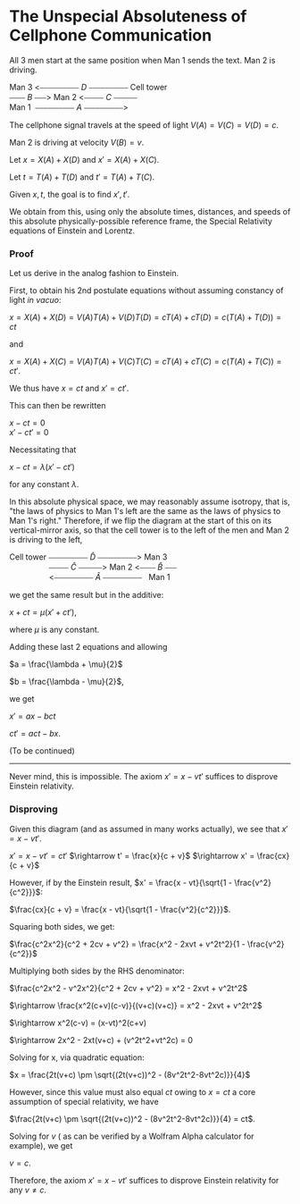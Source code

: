 # The Unspecial Absoluteness of Cellphone Communication

All 3 men start at the same position when Man 1 sends the text. Man 2 is driving.

Man 3 <⎯⎯⎯⎯⎯⎯⎯⎯⎯⎯ $D$ ⎯⎯⎯⎯⎯⎯⎯⎯⎯⎯ Cell tower</br>
⎯⎯⎯⎯ $B$ ⎯⎯⎯> Man 2 <⎯⎯⎯⎯⎯ $C$ ⎯⎯⎯⎯⎯⎯ </br>
Man 1 &nbsp;⎯⎯⎯⎯⎯⎯⎯⎯⎯⎯ $A$ ⎯⎯⎯⎯⎯⎯⎯⎯⎯⎯>

The cellphone signal travels at the speed of light $V(A) = V(C) = V(D) = c$.

Man 2 is driving at velocity $V(B) = v$.

Let $x = X(A) + X(D)$ and $x' = X(A) + X(C)$.

Let $t = T(A) + T(D)$ and $t' = T(A) + T(C)$.

Given $x, t$, the goal is to find $x', t'$. 

We obtain from this, using only the absolute times, distances, and speeds of this absolute physically-possible reference frame, the Special Relativity equations of Einstein and Lorentz.

### Proof

Let us derive in the analog fashion to Einstein.

First, to obtain his 2nd postulate equations without assuming constancy of light *in vacuo*:

$x = X(A) + X(D) = V(A)T(A) + V(D)T(D) = cT(A) + cT(D) = c(T(A) + T(D)) = ct$

and

$x = X(A) + X(C) = V(A)T(A) + V(C)T(C) = cT(A) + cT(C) = c(T(A) + T(C)) = ct'$.

We thus have $x = ct$ and $x' = ct'$.

This can then be rewritten

$x - ct = 0$ </br>
$x' - ct' = 0$

Necessitating that

$x - ct = \lambda(x' - ct')$

for any constant $\lambda$.

In this absolute physical space, we may reasonably assume isotropy, that is, "the laws of physics to Man 1's left are the same as the laws of physics to Man 1's right." Therefore, if we flip the diagram at the start of this on its vertical-mirror axis, so that the cell tower is to the left of the men and Man 2 is driving to the left, 

Cell tower ⎯⎯⎯⎯⎯⎯⎯⎯⎯⎯ $\hat{D}$ ⎯⎯⎯⎯⎯⎯⎯⎯⎯⎯> Man 3</br>
&nbsp;&nbsp;&nbsp;&nbsp;&nbsp;&nbsp;&nbsp;&nbsp;&nbsp;&nbsp;&nbsp;&nbsp;&nbsp;&nbsp;&nbsp;&nbsp;&nbsp;&nbsp;⎯⎯⎯⎯⎯ $\hat{C}$ ⎯⎯⎯⎯⎯⎯> Man 2 <⎯⎯⎯⎯ $\hat{B}$ ⎯⎯⎯ </br>
&nbsp;&nbsp;&nbsp;&nbsp;&nbsp;&nbsp;&nbsp;&nbsp;&nbsp;&nbsp;&nbsp;&nbsp;&nbsp;&nbsp;&nbsp;&nbsp;&nbsp;&nbsp;<⎯⎯⎯⎯⎯⎯⎯⎯⎯⎯ $\hat{A}$ ⎯⎯⎯⎯⎯⎯⎯⎯⎯⎯ &nbsp; Man 1

we get the same result but in the additive:

$x + ct = \mu(x' + ct')$,

where $\mu$ is any constant.

Adding these last 2 equations and allowing

$a = \frac{\lambda + \mu}{2}$

$b = \frac{\lambda - \mu}{2}$,

we get

$x' = ax - bct$

$ct' = act - bx$.

(To be continued)

---

Never mind, this is impossible. The axiom $x' = x - vt'$ suffices to disprove Einstein relativity.

### Disproving

Given this diagram (and as assumed in many works actually), we see that $x' = x - vt'$.

$x' = x - vt' = ct'$
$\rightarrow t' = \frac{x}{c + v}$
$\rightarrow x' = \frac{cx}{c + v}$

However, if by the Einstein result, $x' = \frac{x - vt}{\sqrt{1 - \frac{v^2}{c^2}}}$:

$\frac{cx}{c + v} = \frac{x - vt}{\sqrt{1 - \frac{v^2}{c^2}}}$.

Squaring both sides, we get:

$\frac{c^2x^2}{c^2 + 2cv + v^2} = \frac{x^2 - 2xvt + v^2t^2}{1 - \frac{v^2}{c^2}}$

Multiplying both sides by the RHS denominator:

$\frac{c^2x^2 - v^2x^2}{c^2 + 2cv + v^2} = x^2 - 2xvt + v^2t^2$

$\rightarrow \frac{x^2(c+v)(c-v)}{(v+c)(v+c)} = x^2 - 2xvt + v^2t^2$

$\rightarrow x^2(c-v) = (x-vt)^2(c+v)

$\rightarrow 2x^2 - 2xt(v+c) + (v^2t^2+vt^2c) = 0

Solving for x, via quadratic equation:

$x = \frac{2t(v+c) \pm \sqrt{(2t(v+c))^2 - (8v^2t^2-8vt^2c)}}{4}$

However, since this value must also equal $ct$ owing to $x = ct$ a core assumption of special relativity, we have

$\frac{2t(v+c) \pm \sqrt{(2t(v+c))^2 - (8v^2t^2-8vt^2c)}}{4} = ct$.

Solving for $v$ ( as can be verified by a Wolfram Alpha calculator for example), we get

$v = c$.

Therefore, the axiom $x' = x - vt'$ suffices to disprove Einstein relativity for any $v \neq c$.
